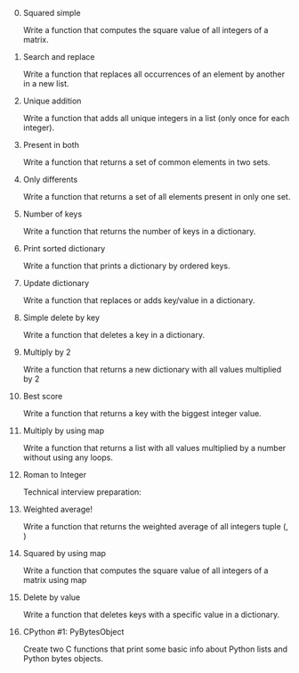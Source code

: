 0. Squared simple

    Write a function that computes the square value of all integers of a matrix.

1. Search and replace

    Write a function that replaces all occurrences of an element by another in a new list.

2. Unique addition

    Write a function that adds all unique integers in a list (only once for each integer).

3. Present in both

    Write a function that returns a set of common elements in two sets.

4. Only differents

    Write a function that returns a set of all elements present in only one set.

5. Number of keys

    Write a function that returns the number of keys in a dictionary.

6. Print sorted dictionary

    Write a function that prints a dictionary by ordered keys.

7. Update dictionary

    Write a function that replaces or adds key/value in a dictionary.

8. Simple delete by key

    Write a function that deletes a key in a dictionary.

9. Multiply by 2

    Write a function that returns a new dictionary with all values multiplied by 2

10. Best score

    Write a function that returns a key with the biggest integer value.

11. Multiply by using map

    Write a function that returns a list with all values multiplied by a number without using any loops.

12. Roman to Integer

    Technical interview preparation:

13. Weighted average!

    Write a function that returns the weighted average of all integers tuple (, )

14. Squared by using map

    Write a function that computes the square value of all integers of a matrix using map

15. Delete by value

    Write a function that deletes keys with a specific value in a dictionary.

16. CPython #1: PyBytesObject

    Create two C functions that print some basic info about Python lists and Python bytes objects.

